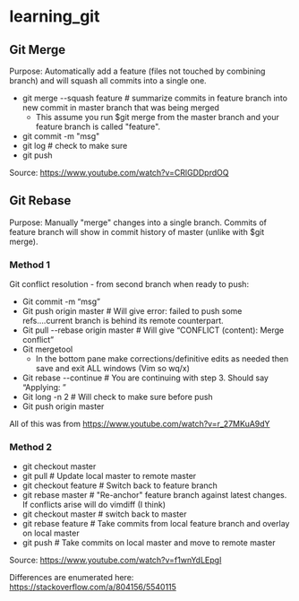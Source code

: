 # learning_git

## Git Merge

Purpose: Automatically add a feature (files not touched by combining branch) and will squash all commits into a single one.

- git merge --squash feature # summarize commits in feature branch into new commit in master branch that was being merged
  - This assume you run $git merge from the master branch and your feature branch is called "feature".
- git commit -m "msg"
- git log # check to make sure
- git push

Source: https://www.youtube.com/watch?v=CRlGDDprdOQ 


## Git Rebase

Purpose: Manually "merge" changes into a single branch. Commits of feature branch will show in commit history of master (unlike with $git merge).

### Method 1

Git conflict resolution - from second branch when ready to push:

- Git commit -m “msg”
- Git push origin master # Will give error: failed to push some refs….current branch is behind its remote counterpart.
- Git pull --rebase origin master # Will give “CONFLICT (content): Merge conflict”
- Git mergetool
  - In the bottom pane make corrections/definitive edits as needed then save and exit ALL windows (Vim so wq/x)
- Git rebase --continue # You are continuing with step 3. Should say “Applying: <commit msg>”
- Git long -n 2 # Will check to make sure before push
- Git push origin master

All of this was from https://www.youtube.com/watch?v=r_27MKuA9dY

### Method 2

- git checkout master
- git pull # Update local master to remote master
- git checkout feature # Switch back to feature branch
- git rebase master # "Re-anchor" feature branch against latest changes. If conflicts arise will do vimdiff (I think)
- git checkout master # switch back to master
- git rebase feature # Take commits from local feature branch and overlay on local master
- git push # Take commits on local master and move to remote master

Source: https://www.youtube.com/watch?v=f1wnYdLEpgI

Differences are enumerated here: https://stackoverflow.com/a/804156/5540115
